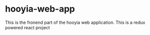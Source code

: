 # hooyia-web-app
This is the fronend part of the hooyia web application. This is a redux powered react project
